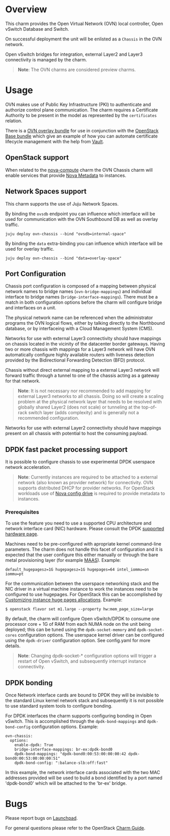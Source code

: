 # Overview

This charm provides the Open Virtual Network (OVN) local controller, Open
vSwitch Database and Switch.

On successful deployment the unit will be enlisted as a `Chassis` in the OVN
network.

Open vSwitch bridges for integration, external Layer2 and Layer3 connectivity
is managed by the charm.

> **Note**: The OVN charms are considered preview charms.

# Usage

OVN makes use of Public Key Infrastructure (PKI) to authenticate and authorize
control plane communication.  The charm requires a Certificate Authority to be
present in the model as represented by the `certificates` relation.

There is a [OVN overlay bundle](https://github.com/openstack-charmers/openstack-bundles/blob/master/development/overlays/openstack-base-ovn.yaml)
for use in conjunction with the [OpenStack Base bundle](https://github.com/openstack-charmers/openstack-bundles/blob/master/development/openstack-base-bionic-train/bundle.yaml)
which give an example of how you can automate certificate lifecycle management
with the help from [Vault](https://jaas.ai/vault/).

## OpenStack support

When related to the [nova-compute](https://jaas.ai/nova-compute) charm the OVN
Chassis charm will enable services that provide
[Nova Metadata](https://docs.openstack.org/nova/latest/user/metadata.html) to
instances.

## Network Spaces support

This charm supports the use of Juju Network Spaces.

By binding the `ovsdb` endpoint you can influence which interface will be used
for communication with the OVN Southbound DB as well as overlay traffic.

    juju deploy ovn-chassis --bind "ovsdb=internal-space"

By binding the `data` extra-binding you can influence which interface will be
used for overlay traffic.

    juju deploy ovn-chassis --bind "data=overlay-space"

## Port Configuration

Chassis port configuration is composed of a mapping between physical network
names to bridge names (`ovn-bridge-mappings`) and individual interface to
bridge names (`bridge-interface-mappings`).  There must be a match in both
configuration options before the charm will configure bridge and interfaces on
a unit.

The physical network name can be referenced when the administrator programs the
OVN logical flows, either by talking directly to the Northbound database, or by
interfaceing with a Cloud Management System (CMS).

Networks for use with external Layer3 connectivity should have mappings on
chassis located in the vicinity of the datacenter border gateways.  Having two
or more chassis with mappings for a Layer3 network will have OVN automatically
configure highly available routers with liveness detection provided by the
Bidirectional Forwarding Detection (BFD) protocol.

Chassis without direct external mapping to a external Layer3 network will
forward traffic through a tunnel to one of the chassis acting as a gateway for
that network.

> **Note**: It is not necessary nor recommended to add mapping for external
  Layer3 networks to all chassis.  Doing so will create a scaling problem at
  the physical network layer that needs to be resolved with globally shared
  Layer2 (does not scale) or tunneling at the top-of-rack switch layer (adds
  complexity) and is generally not a recommended configuration.

Networks for use with external Layer2 connectivity should have mappings present
on all chassis with potential to host the consuming payload.

## DPDK fast packet processing support

It is possible to configure chassis to use experimental DPDK userspace network
acceleration.

> **Note**: Currently instances are required to be attached to a external
  network (also known as provider network) for connectivity.  OVN supports
  distributed DHCP for provider networks.  For OpenStack workloads use of
  [Nova config drive](https://docs.openstack.org/nova/latest/user/metadata.html#config-drives)
  is required to provide metadata to instances.

### Prerequisites

To use the feature you need to use a supported CPU architecture
and network interface card (NIC) hardware.  Please consult the DPDK
[supported hardware page](http://core.dpdk.org/supported/).

Machines need to be pre-configured with apropriate kernel command-line
parameters.  The charm does not handle this facet of configuration and it is
expected that the user configure this either manually or through the bare metal
provisioning layer (for example [MAAS](https://maas.io/)).  Example:

    default_hugepagesz=1G hugepagesz=1G hugepages=64 intel_iommu=on iommu=pt

For the communication between the userspace networking stack and the NIC driver
in a virtual machine instance to work the instances need to be configured to
use hugepages.  For OpenStack this can be accomplished by
[Customizing instance huge pages allocations](https://docs.openstack.org/nova/latest/admin/huge-pages.html#customizing-instance-huge-pages-allocations).
Example:

    $ openstack flavor set m1.large --property hw:mem_page_size=large

By default, the charm will configure Open vSwitch/DPDK to consume one processor
core + 1G of RAM from each NUMA node on the unit being deployed; this can be
tuned using the ``dpdk-socket-memory`` and ``dpdk-socket-cores`` configuration
options.  The userspace kernel driver can be configured using the
``dpdk-driver`` configuration option.  See config.yaml for more details.

> **Note**: Changing dpdk-socket-\* configuration options will trigger a
  restart of Open vSwitch, and subsequently interrupt instance connectivity.

## DPDK bonding

Once Network interface cards are bound to DPDK they will be invisible to the
standard Linux kernel network stack and subsequently it is not possible to use
standard system tools to configure bonding.

For DPDK interfaces the charm supports configuring bonding in Open vSwitch.
This is accomplished through the ``dpdk-bond-mappings`` and
``dpdk-bond-config`` configuration options.  Example:

    ovn-chassis:
      options:
        enable-dpdk: True
        bridge-interface-mappings: br-ex:dpdk-bond0
        dpdk-bond-mappings: "dpdk-bond0:00:53:00:00:00:42 dpdk-bond0:00:53:00:00:00:51"
        dpdk-bond-config: ":balance-slb:off:fast"

In this example, the network interface cards associated with the two MAC
addresses provided will be used to build a bond identified by a port named
'dpdk-bond0' which will be attached to the 'br-ex' bridge.


# Bugs

Please report bugs on [Launchpad](https://bugs.launchpad.net/charm-ovn-chassis/+filebug).

For general questions please refer to the OpenStack [Charm Guide](https://docs.openstack.org/charm-guide/latest/).
